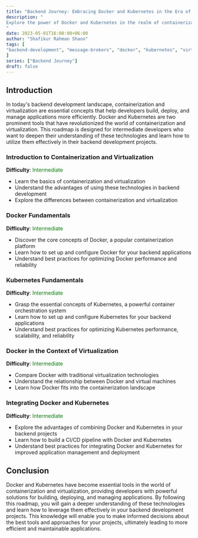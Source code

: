 ```yaml
---
title: "Backend Journey: Embracing Docker and Kubernetes in the Era of Containerization and Virtualization"
description: "
Explore the power of Docker and Kubernetes in the realm of containerization and virtualization, and learn how to leverage these tools for your backend development projects.
"
date: 2023-05-01T16:00:00+06:00
author: "Shafikur Rahman Shaon"
tags: [
"backend-development", "message-brokers", "docker", "kubernetes", "virtualization"
]
series: ["Backend Journey"]
draft: false
---
```

## Introduction
In today's backend development landscape, containerization and virtualization are essential concepts that help developers build, deploy, and manage applications more efficiently. Docker and Kubernetes are two prominent tools that have revolutionized the world of containerization and virtualization. This roadmap is designed for intermediate developers who want to deepen their understanding of these technologies and learn how to utilize them effectively in their backend development projects.


### Introduction to Containerization and Virtualization
**Difficulty**:  <span style="color:green">Intermediate</span>

- Learn the basics of containerization and virtualization
- Understand the advantages of using these technologies in backend development
- Explore the differences between containerization and virtualization

### Docker Fundamentals
**Difficulty**:  <span style="color:green">Intermediate</span>

- Discover the core concepts of Docker, a popular containerization platform
- Learn how to set up and configure Docker for your backend applications
- Understand best practices for optimizing Docker performance and reliability

### Kubernetes Fundamentals
**Difficulty**:  <span style="color:green">Intermediate</span>

- Grasp the essential concepts of Kubernetes, a powerful container orchestration system
- Learn how to set up and configure Kubernetes for your backend applications
- Understand best practices for optimizing Kubernetes performance, scalability, and reliability

### Docker in the Context of Virtualization
**Difficulty**:  <span style="color:green">Intermediate</span>

- Compare Docker with traditional virtualization technologies
- Understand the relationship between Docker and virtual machines
- Learn how Docker fits into the containerization landscape

### Integrating Docker and Kubernetes
**Difficulty**:  <span style="color:green">Intermediate</span>

- Explore the advantages of combining Docker and Kubernetes in your backend projects
- Learn how to build a CI/CD pipeline with Docker and Kubernetes
- Understand best practices for integrating Docker and Kubernetes for improved application management and deployment

## Conclusion
Docker and Kubernetes have become essential tools in the world of containerization and virtualization, providing developers with powerful solutions for building, deploying, and managing applications. By following this roadmap, you will gain a deeper understanding of these technologies and learn how to leverage them effectively in your backend development projects. This knowledge will enable you to make informed decisions about the best tools and approaches for your projects, ultimately leading to more efficient and maintainable applications.











